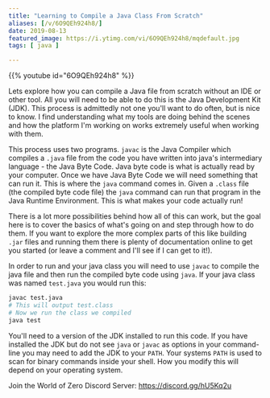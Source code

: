 ```yaml
---
title: "Learning to Compile a Java Class From Scratch"
aliases: [/v/6O9QEh924h8/]
date: 2019-08-13
featured_image: https://i.ytimg.com/vi/6O9QEh924h8/mqdefault.jpg
tags: [ java ]

---
```


{{% youtube id="6O9QEh924h8" %}}

Lets explore how you can compile a Java file from scratch without an IDE or other tool. All you will need to be able to do this is the Java Development Kit (JDK). This process is admittedly not one you'll want to do often, but is nice to know. I find understanding what my tools are doing behind the scenes and how the platform I'm working on works extremely useful when working with them.

This process uses two programs. `javac` is the Java Compiler which compiles a `.java` file from the code you have written into java's intermediary language - the Java Byte Code. Java byte code is what is actually read by your computer. Once we have Java Byte Code we will need something that can run it. This is where the `java` command comes in. Given a `.class` file (the compiled byte code file) the `java` command can run that program in the Java Runtime Environment. This is what makes your code actually run!

There is a lot more possibilities behind how all of this can work, but the goal here is to cover the basics of what's going on and step through how to do them. If you want to explore the more complex parts of this like building `.jar` files and running them there is plenty of documentation online to get you started (or leave a comment and I'll see if I can get to it!).

In order to run and your java class you will need to use `javac` to compile the java file and then run the compiled byte code using `java`. If your java class was named `test.java` you would run this:

```sh
javac test.java
# This will output test.class
# Now we run the class we compiled
java test
```

You'll need to a version of the JDK installed to run this code. If you have installed the JDK but do not see `java` or `javac` as options in your command-line you may need to add the JDK to your `PATH`. Your systems `PATH` is used to scan for binary commands inside your shell. How you modify this will depend on your operating system.

Join the World of Zero Discord Server: https://discord.gg/hU5Kq2u
